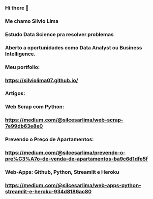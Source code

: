 ### Hi there 👋
### Me chamo Silvio Lima
### Estudo Data Science pra resolver problemas
### Aberto a oportunidades como Data Analyst ou Business Intelligence.
### Meu portfolio:
### https://silviolima07.github.io/
### Artigos:
### Web Scrap com Python:
### https://medium.com/@silcesarlima/web-scrap-7e99db63e8e0
### Prevendo o Preço de Apartamentos:
### https://medium.com/@silcesarlima/prevendo-o-pre%C3%A7o-de-venda-de-apartamentos-ba9c6d1dfe5f
### Web-Apps: Github, Python, Streamlit e Heroku
### https://medium.com/@silcesarlima/web-apps-python-streamlit-e-heroku-934d8186ac80


<!--**silviolima07/silviolima07** is a ✨ _special_ ✨ repository because its `README.md` (this file) appears on your GitHub profile.

Here are some ideas to get you started:

- 🔭 I’m currently working on ...
- 🌱 I’m currently learning ...
- 👯 I’m looking to collaborate on ...
- 🤔 I’m looking for help with ...
- 💬 Ask me about ...
- 📫 How to reach me: ...
- 😄 Pronouns: ...
- ⚡ Fun fact: ...
